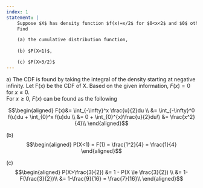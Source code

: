 ```yaml
---
index: 1
statement: |
    Suppose $X$ has density function $f(x)=x/2$ for $0<x<2$ and $0$ otherwise.
    Find 

    (a) the cumulative distribution function, 
     
    (b) $P(X<1)$, 

    (c) $P(X>3/2)$
---
```

a) The CDF is found by taking the integral of the density starting at negative infinity.
Let F(x) be the CDF of X. Based on the given information, $F(x) = 0$ for $x \le 0$.  
For $x \ge 0$, $F(x)$ can be found as the following    

$$\begin{aligned}
F(x)&= \int_{-\infty}^x \frac{u}{2}du \\
&= \int_{-\infty}^0 f(u)du + \int_{0}^x f(u)du \\
&= 0 + \int_{0}^{x}\frac{u}{2}du\\ 
&= \frac{x^2}{4}\\
\end{aligned}$$

(b) $$\begin{aligned}
P(X<1) = F(1) = \frac{1^2}{4} = \frac{1}{4}
\end{aligned}$$

(c) $$\begin{aligned}
P(X>\frac{3}{2}) &= 1 - P(X \le \frac{3}{2})  \\
&= 1-F(\frac{3}{2})\\
&= 1-\frac{9}{16} = \frac{7}{16}\\
\end{aligned}$$
